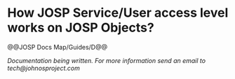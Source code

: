 # How JOSP Service/User access level works on JOSP Objects?

@@JOSP Docs Map/Guides/D@@

_Documentation being written.
For more information send an email to tech@johnosproject.com_

